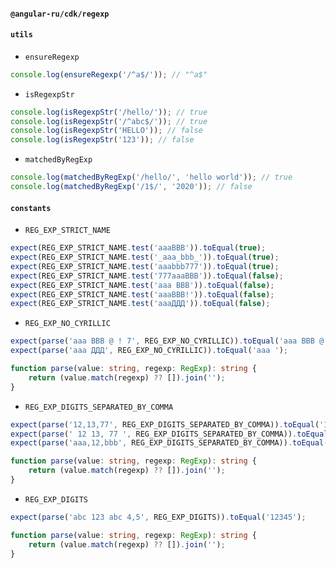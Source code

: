 #### `@angular-ru/cdk/regexp`

#### `utils`

-   `ensureRegexp`

```typescript
console.log(ensureRegexp('/^a$/')); // "^a$"
```

-   `isRegexpStr`

```typescript
console.log(isRegexpStr('/hello/')); // true
console.log(isRegexpStr('/^abc$/')); // true
console.log(isRegexpStr('HELLO')); // false
console.log(isRegexpStr('123')); // false
```

-   `matchedByRegExp`

```typescript
console.log(matchedByRegExp('/hello/', 'hello world')); // true
console.log(matchedByRegExp('/1$/', '2020')); // false
```

#### `constants`

-   `REG_EXP_STRICT_NAME`

```typescript
expect(REG_EXP_STRICT_NAME.test('aaaBBB')).toEqual(true);
expect(REG_EXP_STRICT_NAME.test('_aaa_bbb_')).toEqual(true);
expect(REG_EXP_STRICT_NAME.test('aaabbb777')).toEqual(true);
expect(REG_EXP_STRICT_NAME.test('777aaaBBB')).toEqual(false);
expect(REG_EXP_STRICT_NAME.test('aaa BBB')).toEqual(false);
expect(REG_EXP_STRICT_NAME.test('aaaBBB!')).toEqual(false);
expect(REG_EXP_STRICT_NAME.test('aaaДДД')).toEqual(false);
```

-   `REG_EXP_NO_CYRILLIC`

```typescript
expect(parse('aaa BBB @ ! 7', REG_EXP_NO_CYRILLIC)).toEqual('aaa BBB @ ! 7');
expect(parse('aaa ДДД', REG_EXP_NO_CYRILLIC)).toEqual('aaa ');

function parse(value: string, regexp: RegExp): string {
    return (value.match(regexp) ?? []).join('');
}
```

-   `REG_EXP_DIGITS_SEPARATED_BY_COMMA`

```typescript
expect(parse('12,13,77', REG_EXP_DIGITS_SEPARATED_BY_COMMA)).toEqual('12,13,77');
expect(parse(' 12 13, 77 ', REG_EXP_DIGITS_SEPARATED_BY_COMMA)).toEqual('1213,77');
expect(parse('aaa,12,bbb', REG_EXP_DIGITS_SEPARATED_BY_COMMA)).toEqual('12,');

function parse(value: string, regexp: RegExp): string {
    return (value.match(regexp) ?? []).join('');
}
```

-   `REG_EXP_DIGITS`

```typescript
expect(parse('abc 123 abc 4,5', REG_EXP_DIGITS)).toEqual('12345');

function parse(value: string, regexp: RegExp): string {
    return (value.match(regexp) ?? []).join('');
}
```
